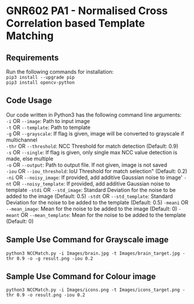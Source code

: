# GNR602 PA1 - Normalised Cross Correlation based Template Matching

## Requirements
Run the following commands for installation: <br />
`pip3 install --upgrade pip` <br />
`pip3 install opencv-python` <br />

## Code Usage <br />
Our code written in Python3 has the following command line arguments: <br />
`-i` OR `--image`: Path to input image <br />
`-t` OR `--template`: Path to template <br />
`-g` OR `--grayscale`: If flag is given, image will be converted to grayscale if multichannel <br />
`-thr` OR `--threshold`: NCC Threshold for match detection (Default: 0.9) <br />
`-s` OR `--single`: If flag is given, only single max NCC value detection is made, else multiple <br />
`-o` OR `--output`: Path to output file. If not given, image is not saved <br />
`-iou` OR `--iou_threshold`: IoU Threshold for match selection" (Default: 0.2) <br />
`-ni` OR `--noisy_image`: If provided, add additive Gaussian noise to image'
`-nt` OR `--noisy_template`: If provided, add additive Gaussian noise to template
`-stdi` OR `--std_image`: Standard Deviation for the noise to be added to the image (Default: 0.5)
`-stdt` OR `--std_template`: Standard Deviation for the noise to be added to the template (Default: 0.5)
`-meani` OR `--mean_image`: Mean for the noise to be added to the image (Default: 0)
`-meant` OR `--mean_template`: Mean for the noise to be added to the template (Default: 0)


## Sample Use Command for Grayscale image <br />
`python3 NCCMatch.py -i Images/brain.jpg -t Images/brain_target.jpg -thr 0.9 -o -g result.png -iou 0.2`

## Sample Use Command for Colour image <br />
`python3 NCCMatch.py -i Images/icons.png -t Images/icons_target.png -thr 0.9 -o result.png -iou 0.2`
